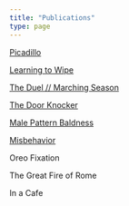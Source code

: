 ```yaml
---
title: "Publications"
type: page
---
```


[Picadillo](https://www.thedreadmachine.com/picadillo/)

[Learning to Wipe](https://thefuriousgazelle.com/2021/09/13/learning-to-wipe-by-christopher-luis-jorge/)

[The Duel // Marching Season](https://www.stoneboatwi.com/issue-11-1/luis-jorge)

[The Door Knocker](https://decodedpride.com/decoded-pride-issue-2-stories-being-released-now-and-throughout-pride/)

[Male Pattern Baldness](https://open.spotify.com/episode/35WusbrFfrIYccceEdxd44)

[Misbehavior](https://www.acentosreview.com/august2019/misbehavior-by-christopher.html)

Oreo Fixation 

The Great Fire of Rome

In a Cafe

